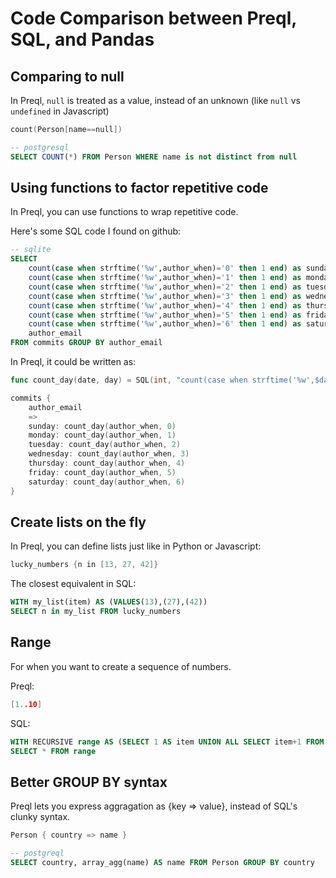 # Code Comparison between Preql, SQL, and Pandas

## Comparing to null

In Preql, `null` is treated as a value, instead of an unknown (like `null` vs `undefined` in Javascript)

```go
count(Person[name==null])
```

```SQL
-- postgresql
SELECT COUNT(*) FROM Person WHERE name is not distinct from null
```


## Using functions to factor repetitive code

In Preql, you can use functions to wrap repetitive code.

Here's some SQL code I found on github:

```SQL
-- sqlite
SELECT
    count(case when strftime('%w',author_when)='0' then 1 end) as sunday,
    count(case when strftime('%w',author_when)='1' then 1 end) as monday,
    count(case when strftime('%w',author_when)='2' then 1 end) as tuesday,
    count(case when strftime('%w',author_when)='3' then 1 end) as wednesday,
    count(case when strftime('%w',author_when)='4' then 1 end) as thursday,
    count(case when strftime('%w',author_when)='5' then 1 end) as friday,
    count(case when strftime('%w',author_when)='6' then 1 end) as saturday,
    author_email
FROM commits GROUP BY author_email
```

In Preql, it could be written as:

```go
func count_day(date, day) = SQL(int, "count(case when strftime('%w',$date)='$day' then 1 end)")

commits {
    author_email
    =>
    sunday: count_day(author_when, 0)
    monday: count_day(author_when, 1)
    tuesday: count_day(author_when, 2)
    wednesday: count_day(author_when, 3)
    thursday: count_day(author_when, 4)
    friday: count_day(author_when, 5)
    saturday: count_day(author_when, 6)
}
```

## Create lists on the fly

In Preql, you can define lists just like in Python or Javascript:

```go
lucky_numbers {n in [13, 27, 42]}
```

The closest equivalent in SQL:

```SQL
WITH my_list(item) AS (VALUES(13),(27),(42))
SELECT n in my_list FROM lucky_numbers
```

## Range

For when you want to create a sequence of numbers.

Preql:

```go
[1..10]
```

SQL:

```SQL
WITH RECURSIVE range AS (SELECT 1 AS item UNION ALL SELECT item+1 FROM range WHERE item+1<10)
SELECT * FROM range
```

## Better GROUP BY syntax

Preql lets you express aggragation as {key => value}, instead of SQL's clunky syntax.

```go
Person { country => name }
```

```SQL
-- postgreql
SELECT country, array_agg(name) AS name FROM Person GROUP BY country
```

